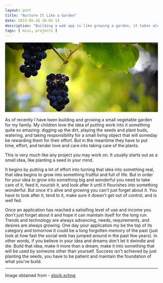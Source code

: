 ```yaml
---
layout: post
title: "Nurture It Like a Garden"
date: 2013-05-26 10-05-13
description: "Building a web app is like growing a garden, it takes alot of patience and a little nurturing"
tags: [ misc, projects ]
---
```


![Alt text](/img/grape_bunch.png "Kumquat Tree")

As of recently I have been building and growing a small vegetable garden for my family. My children love the idea of putting
work into it something quite so amazing: digging up the dirt, playing the seeds and plant buds, watering, and taking responsibility for a small living object that will someday be rewarding them for their effort.
But in the meantime they have to put time, effort, and tender love and care into taking care of the plants.

This is very much like any project you may work on. It usually starts out as a small idea, like planting a seed in your mind.

It begins by putting a lot of effort into turning that idea into something real, that idea begins to grow into something fruitful and full of life. But in order for your idea to grow into something big and wonderful you need to take care of it, feed it, nourish it, and look after it until it flourishes into something wonderful.
But once it's alive and growing you can't just forget about it. You have to look after it, tend to it, make sure it doesn't get out of control, and is well fed.

Once an application has reached a satisifing level of use and income you don't just forget about it and hope it can maintain
itself for the long run. Trends and technology are always advancing, needs, requirements, and desires are always growing.
One day your application my be the top of its category and tomorrow it could be a long forgotten memory of the past (just
look at how fast the social web has jumped around in the past few years). In other words, if you believe in your idea and
dreams don't let it dwindle and die. Build that idea, make it more than a dream, make it into something that will be used
by someone other than yourself. Success isn't achieved by just planting the seeds, you have to be patient and maintain
the foundation of what you've build.

***
Image obtained from - [stock.xchng](http://www.sxc.hu/photo/1392865)
<!-- Image obtained from - [stock.xchng](http://www.sxc.hu/photo/1402199/) -->
